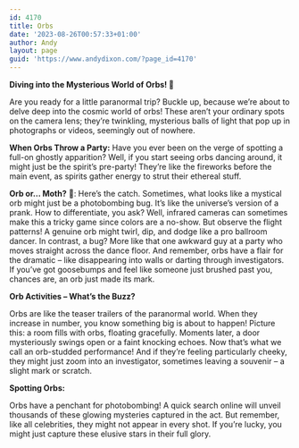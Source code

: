 ```yaml
---
id: 4170
title: Orbs
date: '2023-08-26T00:57:33+01:00'
author: Andy
layout: page
guid: 'https://www.andydixon.com/?page_id=4170'
---
```


**Diving into the Mysterious World of Orbs! 🌟**

Are you ready for a little paranormal trip? Buckle up, because we’re about to delve deep into the cosmic world of orbs! These aren’t your ordinary spots on the camera lens; they’re twinkling, mysterious balls of light that pop up in photographs or videos, seemingly out of nowhere.

**When Orbs Throw a Party:** Have you ever been on the verge of spotting a full-on ghostly apparition? Well, if you start seeing orbs dancing around, it might just be the spirit’s pre-party! They’re like the fireworks before the main event, as spirits gather energy to strut their ethereal stuff.

**Orb or… Moth?** 🦋: Here’s the catch. Sometimes, what looks like a mystical orb might just be a photobombing bug. It’s like the universe’s version of a prank. How to differentiate, you ask? Well, infrared cameras can sometimes make this a tricky game since colors are a no-show. But observe the flight patterns! A genuine orb might twirl, dip, and dodge like a pro ballroom dancer. In contrast, a bug? More like that one awkward guy at a party who moves straight across the dance floor. And remember, orbs have a flair for the dramatic – like disappearing into walls or darting through investigators. If you’ve got goosebumps and feel like someone just brushed past you, chances are, an orb just made its mark.

**Orb Activities – What’s the Buzz?**

Orbs are like the teaser trailers of the paranormal world. When they increase in number, you know something big is about to happen! Picture this: a room fills with orbs, floating gracefully. Moments later, a door mysteriously swings open or a faint knocking echoes. Now that’s what we call an orb-studded performance! And if they’re feeling particularly cheeky, they might just zoom into an investigator, sometimes leaving a souvenir – a slight mark or scratch.

**Spotting Orbs:**

Orbs have a penchant for photobombing! A quick search online will unveil thousands of these glowing mysteries captured in the act. But remember, like all celebrities, they might not appear in every shot. If you’re lucky, you might just capture these elusive stars in their full glory.